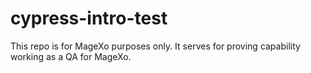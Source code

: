 # cypress-intro-test
This repo is for MageXo purposes only. It serves for proving capability working as a QA for MageXo. 
